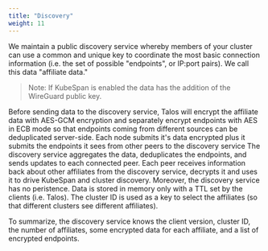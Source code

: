 ```yaml
---
title: "Discovery"
weight: 11
---
```


We maintain a public discovery service whereby members of your cluster can use a common and unique key to coordinate the most basic connection information (i.e. the set of possible "endpoints", or IP:port pairs).
We call this data "affiliate data."

> Note: If KubeSpan is enabled the data has the addition of the WireGuard public key.

Before sending data to the discovery service, Talos will encrypt the affiliate data with AES-GCM encryption and separately encrypt endpoints with AES in ECB mode so that endpoints coming from different sources can be deduplicated server-side.
Each node submits it's data encrypted plus it submits the endpoints it sees from other peers to the discovery service
The discovery service aggregates the data, deduplicates the endpoints, and sends updates to each connected peer.
Each peer receives information back about other affiliates from the discovery service, decrypts it and uses it to drive KubeSpan and cluster discovery.
Moreover, the discovery service has no peristence.
Data is stored in memory only with a TTL set by the clients (i.e. Talos).
The cluster ID is used as a key to select the affiliates (so that different clusters see different affiliates).

To summarize, the discovery service knows the client version, cluster ID, the number of affiliates, some encrypted data for each affiliate, and a list of encrypted endpoints.
